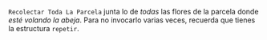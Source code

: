 `Recolectar Toda La Parcela` junta lo de _todas_ las flores de la parcela donde _esté volando la abeja_. Para no invocarlo varias veces, recuerda que tienes la estructura `repetir`.
